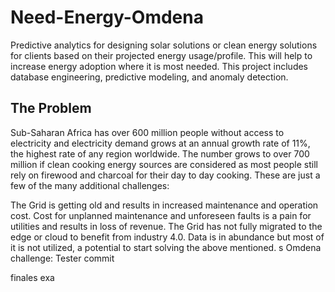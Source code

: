 # Need-Energy-Omdena
Predictive analytics for designing solar solutions or clean energy solutions for clients based on their projected energy usage/profile. This will help to increase energy adoption where it is most needed. This project includes database engineering, predictive modeling, and anomaly detection.

## The Problem
Sub-Saharan Africa has over 600 million people without access to electricity and electricity demand grows at an annual growth rate of 11%, the highest rate of any region worldwide. The number grows to over 700 million if clean cooking energy sources are considered as most people still rely on firewood and charcoal for their day to day cooking. These are just a few of the many additional challenges: 

The Grid is getting old and results in increased maintenance and operation cost.
Cost for unplanned maintenance and unforeseen faults is a pain for utilities and results in loss of revenue.
The Grid has not fully migrated to the edge or cloud to benefit from industry 4.0.
Data is in abundance but most of it is not utilized, a potential to start solving the above mentioned.
s
Omdena challenge: Tester commit


finales
exa
